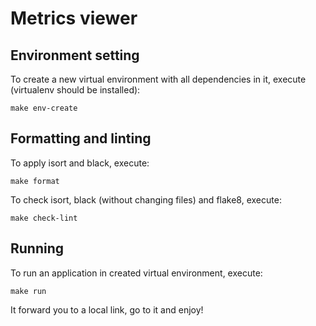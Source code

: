 # Metrics viewer

## Environment setting

To create a new virtual environment with all dependencies in it, execute (virtualenv should be installed):
```commandline
make env-create
```

## Formatting and linting

To apply isort and black, execute:
```commandline
make format
```

To check isort, black (without changing files) and flake8, execute:
```commandline
make check-lint
```

## Running

To run an application in created virtual environment, execute:
```commandline
make run
```

It forward you to a local link, go to it and enjoy!